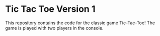 # Tic Tac Toe Version 1
This repository contains the code for the classic game Tic-Tac-Toe! The game is played with two players in the console. 